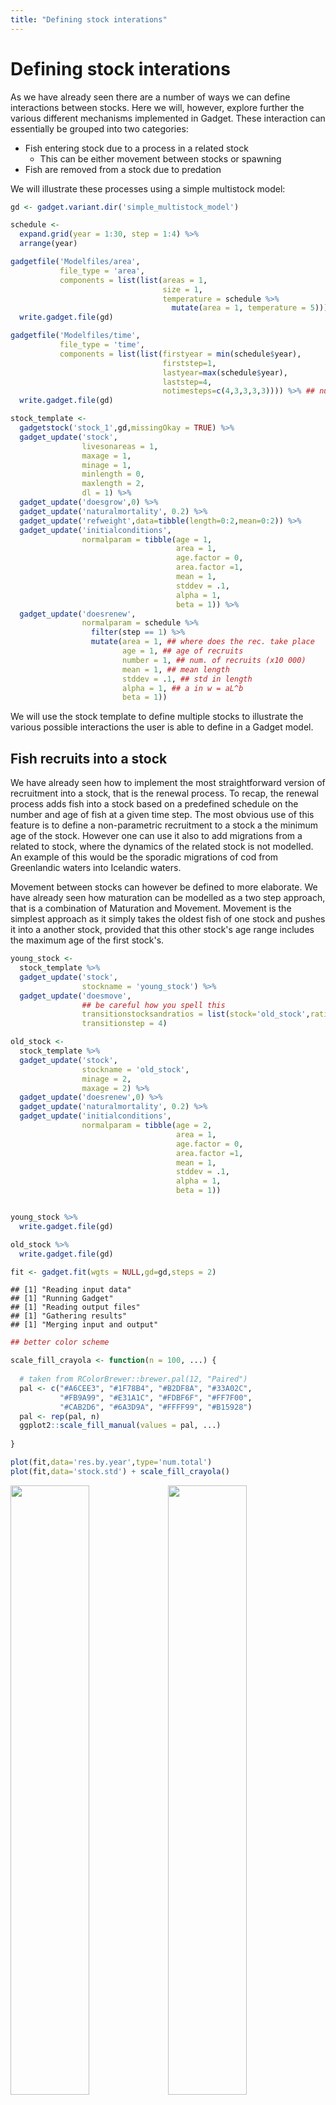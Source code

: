 ```yaml
---
title: "Defining stock interations"
---
```




# Defining stock interations

As we have already seen there are a number of ways we can define interactions between stocks. Here we will, however, explore further the various different mechanisms implemented in Gadget. These interaction can essentially be grouped into two categories:

* Fish entering stock due to a process in a related stock
  + This can be either movement between stocks or spawning
* Fish are removed from a stock due to predation

We will illustrate these processes using a simple multistock model:


```r
gd <- gadget.variant.dir('simple_multistock_model')

schedule <- 
  expand.grid(year = 1:30, step = 1:4) %>% 
  arrange(year)

gadgetfile('Modelfiles/area',
           file_type = 'area',
           components = list(list(areas = 1,
                                  size = 1,
                                  temperature = schedule %>% 
                                    mutate(area = 1, temperature = 5)))) %>% 
  write.gadget.file(gd)

gadgetfile('Modelfiles/time',
           file_type = 'time',
           components = list(list(firstyear = min(schedule$year),
                                  firststep=1,
                                  lastyear=max(schedule$year),
                                  laststep=4,
                                  notimesteps=c(4,3,3,3,3)))) %>% ## number of time steps and step length in months
  write.gadget.file(gd)

stock_template <- 
  gadgetstock('stock_1',gd,missingOkay = TRUE) %>% 
  gadget_update('stock',
                livesonareas = 1,
                maxage = 1,
                minage = 1,
                minlength = 0,
                maxlength = 2,
                dl = 1) %>% 
  gadget_update('doesgrow',0) %>% 
  gadget_update('naturalmortality', 0.2) %>% 
  gadget_update('refweight',data=tibble(length=0:2,mean=0:2)) %>% 
  gadget_update('initialconditions',
                normalparam = tibble(age = 1,
                                     area = 1,
                                     age.factor = 0,   
                                     area.factor =1,
                                     mean = 1,
                                     stddev = .1,
                                     alpha = 1,
                                     beta = 1)) %>% 
  gadget_update('doesrenew',
                normalparam = schedule %>% 
                  filter(step == 1) %>% 
                  mutate(area = 1, ## where does the rec. take place
                         age = 1, ## age of recruits
                         number = 1, ## num. of recruits (x10 000)
                         mean = 1, ## mean length
                         stddev = .1, ## std in length
                         alpha = 1, ## a in w = aL^b
                         beta = 1))
```

We will use the stock template to define multiple stocks to illustrate the various possible interactions the user is able to define in a Gadget model. 

## Fish recruits into a stock

We have already seen how to implement the most straightforward version of recruitment into a stock, that is the renewal process. To recap, the renewal process adds fish into a stock based on a predefined schedule on the number and age of fish at a given time step. The most obvious use of this feature is to define a non-parametric recruitment to a stock a the minimum age of the stock. However one can use it also to add migrations from a related to stock, where the dynamics of the related stock is not modelled. An example of this would be the sporadic migrations of cod from Greenlandic waters into Icelandic waters. 

Movement between stocks can however be defined to more elaborate. We have already seen how maturation can be modelled as a two step approach, that is a combination of Maturation and Movement. Movement is the simplest approach as it simply takes the oldest fish of one stock and pushes it into a another stock, provided that this other stock's age range includes the maximum age of the first stock's. 



```r
young_stock <- 
  stock_template %>% 
  gadget_update('stock',
                stockname = 'young_stock') %>% 
  gadget_update('doesmove',
                ## be careful how you spell this
                transitionstocksandratios = list(stock='old_stock',ratio = 1),
                transitionstep = 4)

old_stock <- 
  stock_template %>% 
  gadget_update('stock',
                stockname = 'old_stock',
                minage = 2,
                maxage = 2) %>% 
  gadget_update('doesrenew',0) %>% 
  gadget_update('naturalmortality', 0.2) %>% 
  gadget_update('initialconditions',
                normalparam = tibble(age = 2,
                                     area = 1,
                                     age.factor = 0,   
                                     area.factor =1,
                                     mean = 1,
                                     stddev = .1,
                                     alpha = 1,
                                     beta = 1))


young_stock %>% 
  write.gadget.file(gd)

old_stock %>% 
  write.gadget.file(gd)

fit <- gadget.fit(wgts = NULL,gd=gd,steps = 2)
```

```
## [1] "Reading input data"
## [1] "Running Gadget"
## [1] "Reading output files"
## [1] "Gathering results"
## [1] "Merging input and output"
```

```r
## better color scheme

scale_fill_crayola <- function(n = 100, ...) {
  
  # taken from RColorBrewer::brewer.pal(12, "Paired")
  pal <- c("#A6CEE3", "#1F78B4", "#B2DF8A", "#33A02C",
           "#FB9A99", "#E31A1C", "#FDBF6F", "#FF7F00",
           "#CAB2D6", "#6A3D9A", "#FFFF99", "#B15928")
  pal <- rep(pal, n)
  ggplot2::scale_fill_manual(values = pal, ...)
  
}

plot(fit,data='res.by.year',type='num.total')
plot(fit,data='stock.std') + scale_fill_crayola()
```

<img src="stock_interactions_files/figure-html/unnamed-chunk-2-1.png" width="50%" /><img src="stock_interactions_files/figure-html/unnamed-chunk-2-2.png" width="50%" />

And this process can of course continue further. Two processes allow the user to define movement based on size or age. These are the maturation process and the straying process. These behave in a similar manner but there are key differences, in particular how you can define the movement. In the ling example the maturity process will be shown as a continuous process where the probability of a maturing at a certain length or age was determing using the following equation:
$$ 
p_{la} = \frac{1}{1+e^{-\alpha(l - l_{50}) - \beta(a - a_{50})}}
$$
For a stock to mature you need to set `doesmature`,`maturityfunction` and `maturityfile`. The `maturityfile` defines the maturation function parameters and to which stock(s) the immature stock matures into. Gadget has three additional functions you can use to define movement from an immmature to a mature stock:

* `constant` which is essentially the same as the `continuous` function apart from the definition of the `maturitysteps`, i.e. when the maturation takes place.
* `constantweight` same as above but the probability of maturation is now also a function of the body condition:
$$ 
p_{la} = \frac{1}{1+e^{-\alpha(l - l_{50}) - \beta(a - a_{50}) - \gamma(k-k_{50})}}
$$
where the body condition, $k$, is determined by dividing the reference weight to the modelled weight
* `fixedlength` which is a knife-edge selection in terms of length. You need to define the `maturitysteps` and `maturitylengths`. 

The straying process is slightly different as it provides mechanisms to define processes such as dispersal between components representing different breeding segments or different stock segments with growth rates that vary with environmental factors. To setup the straying process you will need to define when the straying occurs, where it occurs (i.e. what area) and what fish strays. The fish that strays is defined by specific length selection listed below:

* `constant`: $S_l = \alpha$
* `straightline`: $S_l = \alpha l + \beta$
* `exponential`: $S_l = \frac{1}{1+e^{\alpha(l-l_{50})}}$

For our simple model we will define 20$\%$ straying between two stock components, from `stock_a` to `stock_b`:


```r
stock_a <- 
  stock_template %>% 
  gadget_update('stock',
                stockname = 'stock_a') %>% 
  gadget_update('doesstray',
                straysteps = 3,
                strayareas = 1,
                straystocksandratios = list(stock='stock_b',ratio = 1),
                proportionfunction = list(sel_function='constant',alpha = 0.2))

stock_b <- 
  stock_template %>% 
  gadget_update('stock',
                stockname = 'stock_b') %>% 
  gadget_update('doesrenew',0) %>% 
  gadget_update('initialconditions',
                normalparam = tibble(age = 1,
                                     area = 1,
                                     age.factor = .1,   
                                     area.factor =1,
                                     mean = 1,
                                     stddev = .1,
                                     alpha = 1,
                                     beta = 1))

stock_a %>% 
  write.gadget.file(gd)

stock_b %>% 
  write.gadget.file(gd)

fit <- gadget.fit(wgts = NULL,gd=gd,steps = 2)
```

```
## [1] "Reading input data"
## [1] "Running Gadget"
## [1] "Reading output files"
## [1] "Gathering results"
## [1] "Merging input and output"
```

```r
fit$res.by.year %>% 
  filter(stock %in% c('stock_a','stock_b')) %>% 
  ggplot(aes(year,total.number,lty = stock)) + geom_line()
```

<img src="stock_interactions_files/figure-html/unnamed-chunk-3-1.png" width="672" />





### Exercise 

* Depletion of stock components is often a concern. Using the straying mechanism set up a three-stock model where individuals are slowly dispersed among all three components. Define a fishing fleet that targets only one of the stocks and investigate how different dispersion levels affect the depletion of all stocks. 
* Gadget allows you to set up a catch-at-age model. Use the movement mechanism to define a model with a maximum age of 10, where each age is a separate stock. How would you define the fleets for this model so you could use commercial catch-at-age directly into the model? 

## Spawning

The spawning process allows the user to define recruits into as stock as function of the size of another stock. A number of relationships can be defined:

* `fecundity` $$R = p_0 \sum_a\sum_l l^{p_1}a^{p_2}N_{al}^{p_3}W_{al}^{p_4}$$
* `simplessb` $$R = \mu S$$ where $S = \sum_a\sum_l N_{al}W_{al}$
* `ricker` $$R = \mu Se^{-\lambda S}$$
* `bevertonholt` $$R = \frac{\mu S}{\lambda + S}$$
* `hockeystick` $$R = R =  \begin{cases}
R_0,&\text{If } B_{lim} \leq S \\
\frac{R_0S}{B_{lim}} & \text{If } 0 \leq S \leq B_{lim}
\end{cases}  $$

In addition, the user can define, using the same-length based selection function as for straying, which portion of the stock "spawns" and what happens to them during spawning, i.e. what mortalities are applied to the stock and changes in body condition. The spawning stock is updated according to the following equations:
$$ N_l = N_l(1 + P_l(e^{-m_l} - 1)) $$
$$ W_l = W_l\frac{1 + P_l((2-w_l)e^{-m_l} -1)}{(1 + P_l(2e^{-m_l} -1))} $$
where $P_l$ is proportion that will spawn, $m_l$ is the mortality for and $w_l$ is the weight loss for length group $l$. To illustrate how to set up spawning for a particular stock we will use the simple stock templates from above and use those to define parent and offspring stocks:


```r
parent <- 
  stock_template %>% 
  gadget_update('stock',
                stockname = 'parent') %>% 
  gadget_update('doesrenew',0) %>% 
  gadget_update('doesspawn',
                spawnsteps = 1, 
                spawnareas = 1,
                firstspawnyear = 1,
                lastspawnyear = 30,
                spawnstocksandratios = list(stock='offspring', ratio = 1),
                proportionfunction = list(sel_func = 'constant', alpha = 1),
                mortalityfunction = list(sel_func = 'constant', alpha = 0),
                weightlossfunction = list(sel_func = 'constant', alpha = 0),
                recruitment = list(spawn_function = 'ricker', mu = 2, lambda = 1e-4), 
                stockparameters = list(mean = 1,
                                       stddev = .1,
                                       alpha = 1,
                                       beta = 1)) %>% 
  gadget_update('initialconditions',
                normalparam = tibble(age = 1,
                                     area = 1,
                                     age.factor = 1,   
                                     area.factor = .1,
                                     mean = 1,
                                     stddev = .1,
                                     alpha = 1,
                                     beta = 1))


offspring <- 
  stock_template %>% 
  gadget_update('stock',
                stockname = 'offspring',
                minage = 0,
                maxage = 0) %>% 
  gadget_update('initialconditions',
                normalparam = tibble(age = 0,
                                     area = 1,
                                     age.factor = 0,   
                                     area.factor = 0,
                                     mean = 1,
                                     stddev = .1,
                                     alpha = 1,
                                     beta = 1)) %>% 
  gadget_update('doesrenew',0) %>% 
  gadget_update('doesmove',
                transitionsteps = 4,
                transitionstocksandratios = list(stock='parent',ratio=1))


parent %>% 
  write.gadget.file(gd)
offspring %>% 
  write.gadget.file(gd)

fit <- gadget.fit(wgts = NULL, gd = gd, steps = 2)
```

```
## [1] "Reading input data"
## [1] "Running Gadget"
## [1] "Reading output files"
## [1] "Gathering results"
## [1] "Merging input and output"
```

```r
fit$res.by.year %>% 
  filter(stock %in% c('parent','offspring')) %>% 
  ggplot(aes(year,total.number,lty = stock)) + geom_line() +
  expand_limits(y=0)
```

<img src="stock_interactions_files/figure-html/unnamed-chunk-5-1.png" width="672" />

The code above defines a Ricker recruitment function between the parent and offspring stocks. As evident from the graph above the relationship between the two stocks is a fairly deterministic. This type of relationship, however, is hardly ever observed without error (both in process and observation). To include process variation into the model Gadget has another trick up its sleeve: Time variables.

### Time variables

Time variables allow Gadget to change the value of parameters with time. They are an extension to the Gadget formulae functionality and can be used (almost) wherever you can use Gadget formulae. To define a time variable you will need to define a data frame with the start time for a particular value, which will be valid until the next change. Example uses might be shifts in fleet selection over time due to changes in regulation and temperature effects on growth. In the case of the simple stock recruitment relationship above we may want change the value for $\mu$ with time. To introduce time variables into this model you will need to create a special file:


```r
mu_time <- 
  gadgetfile('Modelfiles/mu_time',
             file_type = 'timevariable',
             components = list(list('mu_time',
                                    data = schedule %>% 
                                      filter(step == 1) %>% 
                                      mutate(value = 2*rlnorm(n = 30, sdlog = 0.2)))))

mu_time %>% 
  write.gadget.file(gd)

mu_time
```

```
## ; Generated by Rgadget 0.5
## 	mu_time
## data
## ; year	step	value
## 1	1	2.1512542162632
## 2	1	1.81221896431349
## 3	1	1.91493632011415
## 4	1	1.79673492409435
## 5	1	2.94329757615356
## 6	1	2.00821061033917
## 7	1	2.8352196284478
## 8	1	2.1813167516969
## 9	1	1.68618537955773
## 10	1	1.56678509252378
## 11	1	2.20043147624564
## 12	1	1.77926057605606
## 13	1	1.89089782785638
## 14	1	2.09672508561105
## 15	1	2.17430597678674
## 16	1	1.69867310397379
## 17	1	1.77211923467962
## 18	1	2.53207045513656
## 19	1	2.70852171790879
## 20	1	2.54940552758277
## 21	1	1.82696015383773
## 22	1	1.94831796100359
## 23	1	2.2162623814766
## 24	1	2.34571113060423
## 25	1	1.61874556887211
## 26	1	2.108056453632
## 27	1	2.09560555259321
## 28	1	2.47337133103765
## 29	1	2.5121546389639
## 30	1	1.8587303659904
```

and then we need to replace the value for $\mu$ with this file:

```r
parent <- 
  parent %>% 
  gadget_update('doesspawn',
                spawnsteps = 1, 
                spawnareas = 1,
                firstspawnyear = 1,
                lastspawnyear = 30,
                spawnstocksandratios = list(stock='offspring', ratio = 1),
                proportionfunction = list(sel_func = 'constant', alpha = 1),
                mortalityfunction = list(sel_func = 'constant', alpha = 0),
                weightlossfunction = list(sel_func = 'constant', alpha = 0),
                recruitment = list(spawn_function = 'ricker', mu = "Modelfiles/mu_time", lambda = 1e-4), 
                stockparameters = list(mean = 1,
                                       stddev = .1,
                                       alpha = 1,
                                       beta = 1))
parent %>% 
  write.gadget.file(gd)

fit <- gadget.fit(wgts = NULL, gd = gd, steps = 2)
```

```
## [1] "Reading input data"
## [1] "Running Gadget"
## [1] "Reading output files"
## [1] "Gathering results"
## [1] "Merging input and output"
```

```r
fit$res.by.year %>% 
  filter(stock %in% c('parent','offspring')) %>% 
  ggplot(aes(year,total.number,lty = stock)) + geom_line() +
  expand_limits(y=0)
```

<img src="stock_interactions_files/figure-html/unnamed-chunk-7-1.png" width="672" />

### Exercise

* Modify the code above such that the spawning is split into two stocks, representing e.g. either the male or female part of the stock.
* Using the simple stock template define an auto-spawning stock, i.e. a stock that spawns into it self. 
* Instead of the Ricker function try to parametrise the Beverton and Holt recruitment function for the example above. 
* In the ling example, consider how you would project the recruitment into the future.

## Consumption 


In Gadget there are a number of predator-prey relations that can be defined. They include the obvious case where one substock predates the other. Additionally a cannibalistic relationship can be defined if the substocks are modelled as an immature and a mature part of the same species. The predation in Gadget is implemented as follows. Each predator will conceptually be assigned **availability** of a certain prey in comparison with other food sources and a **feeding level**, i.e., fraction of available food the predator wants to consume. Combining these two terms the amount that the predator wants to consume is calculated.

The availability of a certain prey $p$ for a predator $P$ is determined by the prey biomass per length group ($N_{l}W_{l}$, where $W_l$ is the weight at length $l$) and a length based suitability function listed [here](https://hafro.github.io/gadget-course/getting-started-with-the-gadget-framework.html#predation).

In the simple predator-prey relation between the substocks in Gadget the prey availability to a predator becomes
$$\frac{F_{Ll}}{\sum_{l'}F_{Ll'}+OA}$$
where $$F_{Ll} = (S_{Pp}(L,l) N_{pl}W_{pl})^{d_p}$$ is the prey biomass of length $l$ that the predator could consume, $W_{pl}$ is the average weight for prey of length $l$, $d_p$ is the preference, and $O$ is the density, per unit area, of other unspecified food sources and $A$ is the size of the area.

The feeding level of the predator is
$$\Psi_L = M_L \frac{\sum_{l'}F_{Ll'}+OA}{\sum_{l'}F_{Ll'}+OA+HA}$$
where $M_L$ is the maximum consumption of a predator of length $L$ for a particular time step length $\Delta t$. It is determined by $$M_L=m_0L^{m_4}\Delta t e^{(m_1 T - m_2 T^3)}$$ where $m_0$ to $m_4$ are user defined constants. $H$ is the density (biomass per area unit) of available food at which the predator can consume half maximum consumption. Note that $H$ should reflect how able the predator is to pursue its prey, which should factor in variables such as temperature and the cost of search.  $H$ determines therefore how quickly the predators consumption reaches $M_L$. $H=0$ would indicate that the predator would easily consume $M_L$ of the available biomass. A larger value for $H$ would indicate that prey is harder to find and therefore prey needs to be more abundant for the predator to reach $M_L$.

Given the feeding level and the prey availability the desired consumption of all predators of length $L$ is
$$
\begin{split}
C_{L,l}&=N_{L}\Psi_{L}\left[\frac{F_{Ll}}{\sum_{l'}F_{Ll'}+OA}\right]\\
&=N_{L}M_{L}\frac{F_{Ll}}{\sum_{l'}F_{Ll'}+OA+HA}\\
\end{split}
$$
For each prey an upper limit needs to be set on the total amount consumed by all predators, including the fleets, to prevent more consumption than the available biomass. To prevent this overconsumption when fitting a Gadget model the `understocking` likelihood component is usually added to the likelihood. 

To illustrate how one can set up a predator prey relationship in Gadget we will take the simple case of one stock, `predator`, predating another, `prey`. First we will need to set up the prey stock:

```r
prey <- 
  stock_template %>% 
  gadget_update('stock',
                stockname = 'prey') %>% 
  gadget_update('iseaten',
                ## define how many KJ per gram
                energycontent = 1) 
```
We also have to define something called "Otherfood". Otherfood refers to other non-dynamic food items that the predator consumes. It is usually defined in order for the stock to consume something else in the absence of the prey. 

```r
otherfood <- 
  gadgetfile('Modelfiles/otherfood',
             file_type = 'otherfood',
             components = list(component=list(foodname = 'otherfood',
                                              livesonareas = 1,
                                              lengths = list(min = 1, max = 2),
                                              energycontent = 1,
                                              amount = gadgetfile('Data/otherfood',
                                                                  component = list(schedule %>% 
                                                                    mutate(area = 1, food_name = 'otherfood',amount = 1e6))))))
```

The predator stock is bit more involved:

```r
predator <-
  stock_template %>% 
  gadget_update('stock',
                stockname = 'predator') %>% 
  gadget_update('doeseat',
                suitability = list(paste('\n',prey = 'prey',type='function',suit_func = 'constant', alpha = 1,'\n', sep = '\t'),
                                   paste(prey = 'otherfood',type='function',suit_func = 'constant', alpha = 0.5, sep = '\t')),
                preference = paste('\n','prey',1,'\n','otherfood', 1),
                maxconsumption = list(m0=1,m1=0,m2=0,m3=0),
                halffeedingvalue = 0.2)
```
Now save this all to file and run Gadget:

```r
prey %>% 
  write.gadget.file(gd)

predator %>% 
  write.gadget.file(gd)

otherfood %>% 
  write.gadget.file(gd)

fit <- gadget.fit(wgts = NULL, gd = gd, steps = 2)
```

```
## [1] "Reading input data"
## [1] "Running Gadget"
## [1] "Reading output files"
## [1] "Gathering results"
## [1] "Merging input and output"
```

```r
fit$res.by.year %>% 
  filter(stock %in% c('predator','prey')) %>% 
  ggplot(aes(year,total.number,lty = stock)) + geom_line() +
  expand_limits(y=0)

fit$predator.prey %>% 
  group_by(year) %>% 
  summarise(num = sum(number_consumed)) %>% 
  ggplot(aes(year,num)) + geom_line()
```

<img src="stock_interactions_files/figure-html/unnamed-chunk-11-1.png" width="50%" /><img src="stock_interactions_files/figure-html/unnamed-chunk-11-2.png" width="50%" />

### Exercise

* In the example above, insert variable names instead of direct numbers for the selection and predation parameters. Investigate the effects of changing the selection parameter has on the consumption. E.g:
  + Change the otherfood time series such that it is more variable
  + Change the recruitment of both predator and prey
  + Add a new prey
  
